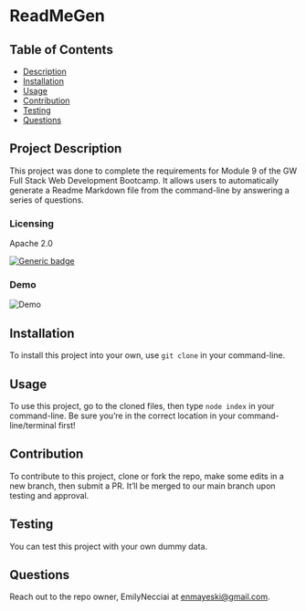 
  # ReadMeGen

  ## Table of Contents
  - [Description](#project-description)
  - [Installation](#installation)
  - [Usage](#usage)
  - [Contribution](#contribution)
  - [Testing](#testing)
  - [Questions](#questions)


  ## Project Description
  This project was done to complete the requirements for Module 9 of the GW Full Stack Web Development Bootcamp. It allows users to automatically generate a Readme Markdown file from the command-line by answering a series of questions.
  
  ### Licensing 
  Apache 2.0
  
  [![Generic badge](https://img.shields.io/badge/License-Apache&ensp;2.0-green.svg)](https://choosealicense.com/licenses/apache-2.0/.)
  
   
  
  
  ### Demo 
  ![Demo](https://github.com/EmilyNecciai/readme-generator/blob/09dcfbe8fb28fab3efa9a4735bb6645aa843dc2e/img/demo-real.gif)
  

  ## Installation 
  To install this project into your own, use `git clone` in your command-line.

  ## Usage 
  To use this project, go to the cloned files, then type `node index` in your command-line. Be sure you’re in the correct location in your command-line/terminal first!

  ## Contribution
  To contribute to this project, clone or fork the repo, make some edits in a new branch, then submit a PR. It’ll be merged to our main branch upon testing and approval.

  ## Testing
  You can test this project with your own dummy data.

  ## Questions
  Reach out to the repo owner, EmilyNecciai at enmayeski@gmail.com.
  
